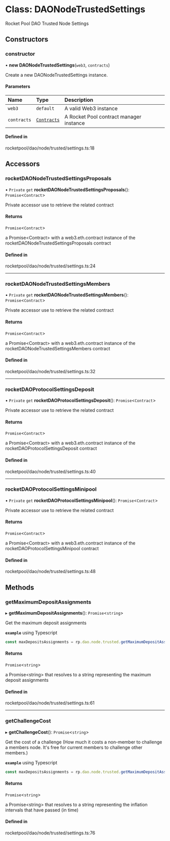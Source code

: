 # Class: DAONodeTrustedSettings

Rocket Pool DAO Trusted Node Settings

## Constructors

### constructor

• **new DAONodeTrustedSettings**(`web3`, `contracts`)

Create a new DAONodeTrustedSettings instance.

#### Parameters

| Name | Type | Description |
| :------ | :------ | :------ |
| `web3` | `default` | A valid Web3 instance |
| `contracts` | [`Contracts`](Contracts) | A Rocket Pool contract manager instance |

#### Defined in

rocketpool/dao/node/trusted/settings.ts:18

## Accessors

### rocketDAONodeTrustedSettingsProposals

• `Private` `get` **rocketDAONodeTrustedSettingsProposals**(): `Promise`<`Contract`\>

Private accessor use to retrieve the related contract

#### Returns

`Promise`<`Contract`\>

a Promise<Contract\> with a web3.eth.contract instance of the rocketDAONodeTrustedSettingsProposals contract

#### Defined in

rocketpool/dao/node/trusted/settings.ts:24

___

### rocketDAONodeTrustedSettingsMembers

• `Private` `get` **rocketDAONodeTrustedSettingsMembers**(): `Promise`<`Contract`\>

Private accessor use to retrieve the related contract

#### Returns

`Promise`<`Contract`\>

a Promise<Contract\> with a web3.eth.contract instance of the rocketDAONodeTrustedSettingsMembers contract

#### Defined in

rocketpool/dao/node/trusted/settings.ts:32

___

### rocketDAOProtocolSettingsDeposit

• `Private` `get` **rocketDAOProtocolSettingsDeposit**(): `Promise`<`Contract`\>

Private accessor use to retrieve the related contract

#### Returns

`Promise`<`Contract`\>

a Promise<Contract\> with a web3.eth.contract instance of the rocketDAOProtocolSettingsDeposit contract

#### Defined in

rocketpool/dao/node/trusted/settings.ts:40

___

### rocketDAOProtocolSettingsMinipool

• `Private` `get` **rocketDAOProtocolSettingsMinipool**(): `Promise`<`Contract`\>

Private accessor use to retrieve the related contract

#### Returns

`Promise`<`Contract`\>

a Promise<Contract\> with a web3.eth.contract instance of the rocketDAOProtocolSettingsMinipool contract

#### Defined in

rocketpool/dao/node/trusted/settings.ts:48

## Methods

### getMaximumDepositAssignments

▸ **getMaximumDepositAssignments**(): `Promise`<`string`\>

Get the maximum deposit assignments

**`example`** using Typescript
```ts
const maxDepositsAssignments = rp.dao.node.trusted.getMaximumDepositAssignments().then((val: string) => { val };
```

#### Returns

`Promise`<`string`\>

a Promise<string\> that resolves to a string representing the maximum deposit assignments

#### Defined in

rocketpool/dao/node/trusted/settings.ts:61

___

### getChallengeCost

▸ **getChallengeCost**(): `Promise`<`string`\>

Get the cost of a challenge (How much it costs a non-member to challenge a members node. It's free for current members to challenge other members.)

**`example`** using Typescript
```ts
const maxDepositsAssignments = rp.dao.node.trusted.getMaximumDepositAssignments().then((val: string) => { val };
```

#### Returns

`Promise`<`string`\>

a Promise<string\> that resolves to a string representing the inflation intervals that have passed (in time)

#### Defined in

rocketpool/dao/node/trusted/settings.ts:76
